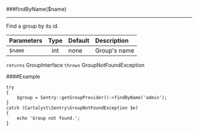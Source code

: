 <a id="findByName"></a>
###findByName($name)

----------

Find a group by its id.

Parameters                   | Type            | Default       | Description
:--------------------------- | :-------------: | :------------ | :--------------
`$name`                        | int             | none          | Group's name

`returns` GroupInterface
`throws`  GroupNotFoundException

####Example

	try
	{
		$group = Sentry::getGroupProvider()->findByName('admin');
	}
	catch (Cartalyst\Sentry\GroupNotFoundException $e)
	{
		echo 'Group not found.';
	}